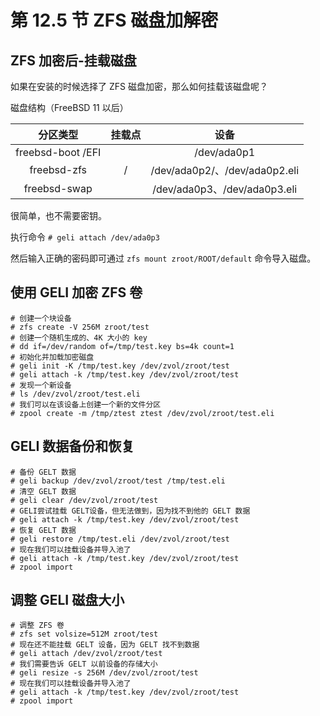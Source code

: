 # 第 12.5 节 ZFS 磁盘加解密

## ZFS 加密后-挂载磁盘

如果在安装的时候选择了 ZFS 磁盘加密，那么如何挂载该磁盘呢？

磁盘结构（FreeBSD 11 以后）

|     分区类型      | 挂载点 |             设备              |
| :---------------: | :----: | :---------------------------: |
| freebsd-boot /EFI |        |          /dev/ada0p1          |
|    freebsd-zfs    |   /    | /dev/ada0p2/、/dev/ada0p2.eli |
|   freebsd-swap    |        | /dev/ada0p3、/dev/ada0p3.eli  |

很简单，也不需要密钥。

执行命令 `# geli attach /dev/ada0p3`

然后输入正确的密码即可通过 `zfs mount zroot/ROOT/default` 命令导入磁盘。

## 使用 GELI 加密 ZFS 卷

```shell-session
# 创建一个块设备
# zfs create -V 256M zroot/test
# 创建一个随机生成的、4K 大小的 key
# dd if=/dev/random of=/tmp/test.key bs=4k count=1
# 初始化并加载加密磁盘
# geli init -K /tmp/test.key /dev/zvol/zroot/test
# geli attach -k /tmp/test.key /dev/zvol/zroot/test
# 发现一个新设备
# ls /dev/zvol/zroot/test.eli
# 我们可以在该设备上创建一个新的文件分区
# zpool create -m /tmp/ztest ztest /dev/zvol/zroot/test.eli
```

## GELI 数据备份和恢复

```shell-session
# 备份 GELT 数据
# geli backup /dev/zvol/zroot/test /tmp/test.eli
# 清空 GELT 数据
# geli clear /dev/zvol/zroot/test
# GELI尝试挂载 GELT设备，但无法做到，因为找不到他的 GELT 数据
# geli attach -k /tmp/test.key /dev/zvol/zroot/test
# 恢复 GELT 数据
# geli restore /tmp/test.eli /dev/zvol/zroot/test
# 现在我们可以挂载设备并导入池了
# geli attach -k /tmp/test.key /dev/zvol/zroot/test
# zpool import
```

## 调整 GELI 磁盘大小

```shell-session
# 调整 ZFS 卷
# zfs set volsize=512M zroot/test
# 现在还不能挂载 GELT 设备，因为 GELT 找不到数据
# geli attach /dev/zvol/zroot/test
# 我们需要告诉 GELT 以前设备的存储大小
# geli resize -s 256M /dev/zvol/zroot/test
# 现在我们可以挂载设备并导入池了
# geli attach -k /tmp/test.key /dev/zvol/zroot/test
# zpool import
```

